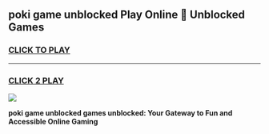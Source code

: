 
## poki game unblocked Play Online 👋 Unblocked Games
<h3>
<a href="https://premium.freeplayer.one?title=poki_game_unblocked&ref=19F">CLICK TO PLAY</a></h3>
<hr>

<h3>
<a href="https://premium.freeplayer.one?title=poki_game_unblocked&ref=19F">CLICK 2 PLAY</a>
  
</h3>

<a href="https://premium.freeplayer.one?title=poki_game_unblocked&ref=19F"><img src="https://clearcache.store/games.png"></a>


**poki game unblocked games unblocked: Your Gateway to Fun and Accessible Online Gaming**
